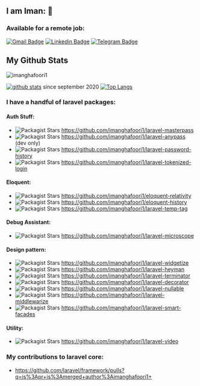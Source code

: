 ## I am Iman: 👋

### Available for a remote job:
[![Gmail Badge](https://img.shields.io/badge/-imanghafoori1@gmail.com-c14438?style=flat&logo=Gmail&logoColor=white&link=mailto:imanghafoori1@gmail.com)](mailto:imanghafoori1@gmail.com)
[![Linkedin Badge](https://img.shields.io/badge/-Iman%20Ghafoori-0072b1?style=flat&logo=Linkedin&logoColor=white&link=https://linkedin.com/in/iman-ghafoori/)](https://linkedin.com/in/iman-ghafoori/) 
[![Telegram Badge](https://img.shields.io/badge/-Telegram-blue?style=flat&logo=telegram&logoColor=white&link=https://t.me/imanghafoori/)](https://t.me/imanghafoori/)
</p>

## My Github Stats

<p align=left> <img src=https://komarev.com/ghpvc/?username=imanghafoori1 alt=imanghafoori1 /> </p>

[![github stats](https://github-readme-stats.vercel.app/api?username=imanghafoori1)](https://github.com/anuraghazra/github-readme-stats) since september 2020
[![Top Langs](https://github-readme-stats.vercel.app/api/top-langs/?username=imanghafoori1&layout=compact)](https://github.com/imanghafoori1/github-readme-stats)

### I have a handful of laravel packages:

#### Auth Stuff:
- <img alt="Packagist Stars" src="https://img.shields.io/packagist/stars/imanghafoori/laravel-masterpass"> https://github.com/imanghafoori1/laravel-masterpass
- <img alt="Packagist Stars" src="https://img.shields.io/packagist/stars/imanghafoori/laravel-anypass"> https://github.com/imanghafoori1/laravel-anypass      (dev only)
- <img alt="Packagist Stars" src="https://img.shields.io/packagist/stars/imanghafoori/laravel-password-history"> https://github.com/imanghafoori1/laravel-password-history
- <img alt="Packagist Stars" src="https://img.shields.io/packagist/stars/imanghafoori/laravel-tokenize-login"> https://github.com/imanghafoori1/laravel-tokenized-login

#### Eloquent:
- <img alt="Packagist Stars" src="https://img.shields.io/packagist/stars/imanghafoori/eloquent-relativity"> https://github.com/imanghafoori1/eloquent-relativity
- <img alt="Packagist Stars" src="https://img.shields.io/packagist/stars/imanghafoori/eloquent-history"> https://github.com/imanghafoori1/eloquent-history
- <img alt="Packagist Stars" src="https://img.shields.io/packagist/stars/imanghafoori/laravel-temp-tag"> https://github.com/imanghafoori1/laravel-temp-tag

#### Debug Assistant:
 - <img alt="Packagist Stars" src="https://img.shields.io/packagist/stars/imanghafoori/laravel-microscope"> https://github.com/imanghafoori1/laravel-microscope
#### Design pattern:
- <img alt="Packagist Stars" src="https://img.shields.io/packagist/stars/imanghafoori/laravel-widgetize"> https://github.com/imanghafoori1/laravel-widgetize
- <img alt="Packagist Stars" src="https://img.shields.io/packagist/stars/imanghafoori/laravel-heyman"> https://github.com/imanghafoori1/laravel-heyman
- <img alt="Packagist Stars" src="https://img.shields.io/packagist/stars/imanghafoori/laravel-terminator"> https://github.com/imanghafoori1/laravel-terminator
- <img alt="Packagist Stars" src="https://img.shields.io/packagist/stars/imanghafoori/laravel-decorator"> https://github.com/imanghafoori1/laravel-decorator
- <img alt="Packagist Stars" src="https://img.shields.io/packagist/stars/imanghafoori/laravel-nullable"> https://github.com/imanghafoori1/laravel-nullable
- <img alt="Packagist Stars" src="https://img.shields.io/packagist/stars/imanghafoori/laravel-middlewarize"> https://github.com/imanghafoori1/laravel-middlewarize
- <img alt="Packagist Stars" src="https://img.shields.io/packagist/stars/imanghafoori/laravel-smart-facades"> https://github.com/imanghafoori1/laravel-smart-facades

#### Utility:
- <img alt="Packagist Stars" src="https://img.shields.io/packagist/stars/imanghafoori/laravel-video"> https://github.com/imanghafoori1/laravel-video

### My contributions to laravel core:
- https://github.com/laravel/framework/pulls?q=is%3Apr+is%3Amerged+author%3Aimanghafoori1+

